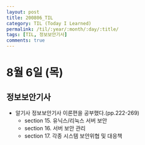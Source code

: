 ```yaml
---
layout: post
title: 200806_TIL
category: TIL (Today I Learned)
permalink: /til/:year/:month/:day/:title/
tags: [TIL, 정보보안기사]
comments: true
---
```

# 8월 6일 (목)

## 정보보안기사
- 알기사 정보보안기사 이론편을 공부했다.(pp.222-269)
  - section 15. 유닉스/리눅스 서버 보안
  - section 16. 서버 보안 관리
  - section 17. 각종 시스템 보안위협 및 대응책
